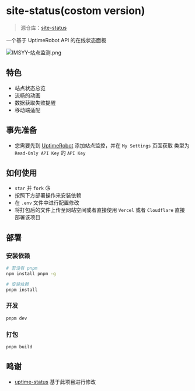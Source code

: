 # site-status(costom version)

> 源仓库：[site-status](https://github.com/imsyy/site-status)

一个基于 UptimeRobot API 的在线状态面板

![IMSYY-站点监测.png](https://s1.ax1x.com/2023/07/20/pCHnLLt.png)

## 特色

- 站点状态总览
- 流畅的动画
- 数据获取失败提醒
- 移动端适配

## 事先准备

- 您需要先到 [UptimeRobot](https://uptimerobot.com/dashboard) 添加站点监控，并在 `My Settings` 页面获取 类型为 `Read-Only API Key` 的 `API Key`

## 如何使用

- `star` 并 `fork` 😘
- 按照下方部署操作来安装依赖
- 在 `.env` 文件中进行配置修改
- 将打包后的文件上传至网站空间或者直接使用 `Vercel` 或者 `Cloudflare` 直接部署该项目

## 部署

### 安装依赖

```bash
# 若没有 pnpm
npm install pnpm -g

# 安装依赖
pnpm install
```

### 开发

```bash
pnpm dev
```

### 打包

```bash
pnpm build
```

## 鸣谢

 - [uptime-status](https://github.com/yb/uptime-status) 基于此项目进行修改